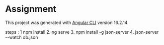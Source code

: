 # Assignment

This project was generated with [Angular CLI](https://github.com/angular/angular-cli) version 16.2.14.

steps : 
1  npm install
2. ng serve
3. npm install -g json-server
4. json-server --watch db.json
